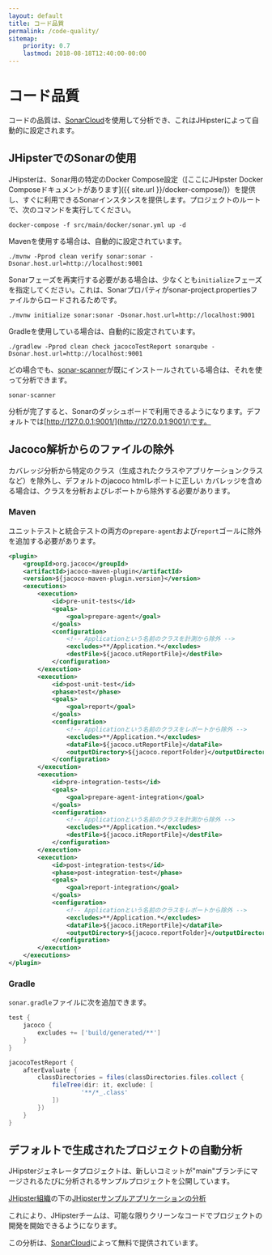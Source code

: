 ```yaml
---
layout: default
title: コード品質
permalink: /code-quality/
sitemap:
    priority: 0.7
    lastmod: 2018-08-18T12:40:00-00:00
---
```


# <i class="fa fa-diamond"></i> コード品質

コードの品質は、[SonarCloud](https://sonarcloud.io)を使用して分析でき、これはJHipsterによって自動的に設定されます。

## JHipsterでのSonarの使用

JHipsterは、Sonar用の特定のDocker Compose設定（[ここにJHipster Docker Composeドキュメントがあります]({{ site.url }}/docker-compose/)）を提供し、すぐに利用できるSonarインスタンスを提供します。プロジェクトのルートで、次のコマンドを実行してください。

    docker-compose -f src/main/docker/sonar.yml up -d

Mavenを使用する場合は、自動的に設定されています。

    ./mvnw -Pprod clean verify sonar:sonar -Dsonar.host.url=http://localhost:9001

Sonarフェーズを再実行する必要がある場合は、少なくとも`initialize`フェーズを指定してください。これは、Sonarプロパティがsonar-project.propertiesファイルからロードされるためです。

    ./mvnw initialize sonar:sonar -Dsonar.host.url=http://localhost:9001

Gradleを使用している場合は、自動的に設定されています。

    ./gradlew -Pprod clean check jacocoTestReport sonarqube -Dsonar.host.url=http://localhost:9001

どの場合でも、[sonar-scanner](https://docs.sonarqube.org/display/SCAN/Analyzing+with+SonarQube+Scanner)が既にインストールされている場合は、それを使って分析できます。

    sonar-scanner

分析が完了すると、Sonarのダッシュボードで利用できるようになります。デフォルトでは[http://127.0.0.1:9001/](http://127.0.0.1:9001/)です。

## Jacoco解析からのファイルの除外

カバレッジ分析から特定のクラス（生成されたクラスやアプリケーションクラスなど）を除外し、デフォルトのjacoco htmlレポートに正しい
カバレッジを含める場合は、クラスを分析およびレポートから除外する必要があります。

### Maven

ユニットテストと統合テストの両方の`prepare-agent`および`report`ゴールに除外を追加する必要があります。

```xml
<plugin>
    <groupId>org.jacoco</groupId>
    <artifactId>jacoco-maven-plugin</artifactId>
    <version>${jacoco-maven-plugin.version}</version>
    <executions>
        <execution>
            <id>pre-unit-tests</id>
            <goals>
                <goal>prepare-agent</goal>
            </goals>
            <configuration>
                <!-- Applicationという名前のクラスを計測から除外 -->
                <excludes>**/Application.*</excludes>
                <destFile>${jacoco.utReportFile}</destFile>
            </configuration>
        </execution>
        <execution>
            <id>post-unit-test</id>
            <phase>test</phase>
            <goals>
                <goal>report</goal>
            </goals>
            <configuration>
                <!-- Applicationという名前のクラスをレポートから除外 -->
                <excludes>**/Application.*</excludes>
                <dataFile>${jacoco.utReportFile}</dataFile>
                <outputDirectory>${jacoco.reportFolder}</outputDirectory>
            </configuration>
        </execution>
        <execution>
            <id>pre-integration-tests</id>
            <goals>
                <goal>prepare-agent-integration</goal>
            </goals>
            <configuration>
                <!-- Applicationという名前のクラスを計測から除外 -->
                <excludes>**/Application.*</excludes>
                <destFile>${jacoco.itReportFile}</destFile>
            </configuration>
        </execution>
        <execution>
            <id>post-integration-tests</id>
            <phase>post-integration-test</phase>
            <goals>
                <goal>report-integration</goal>
            </goals>
            <configuration>
                <!-- Applicationという名前のクラスをレポートから除外 -->
                <excludes>**/Application.*</excludes>
                <dataFile>${jacoco.itReportFile}</dataFile>
                <outputDirectory>${jacoco.reportFolder}</outputDirectory>
            </configuration>
        </execution>
    </executions>
</plugin>
```

### Gradle

`sonar.gradle`ファイルに次を追加できます。

```gradle
test {
    jacoco {
        excludes += ['build/generated/**']
    }
}

jacocoTestReport {
    afterEvaluate {
        classDirectories = files(classDirectories.files.collect {
            fileTree(dir: it, exclude: [
                    '**/*_.class'
            ])
        })
    }
}
```

## デフォルトで生成されたプロジェクトの自動分析

JHipsterジェネレータプロジェクトは、新しいコミットが"main"ブランチにマージされるたびに分析されるサンプルプロジェクトを公開しています。

[JHipster組織](https://sonarcloud.io/organizations/jhipster)の下の[JHipsterサンプルアプリケーションの分析](https://sonarcloud.io/dashboard?id=jhipster-sample-application)

これにより、JHipsterチームは、可能な限りクリーンなコードでプロジェクトの開発を開始できるようになります。

この分析は、[SonarCloud](https://sonarcloud.io)によって無料で提供されています。

